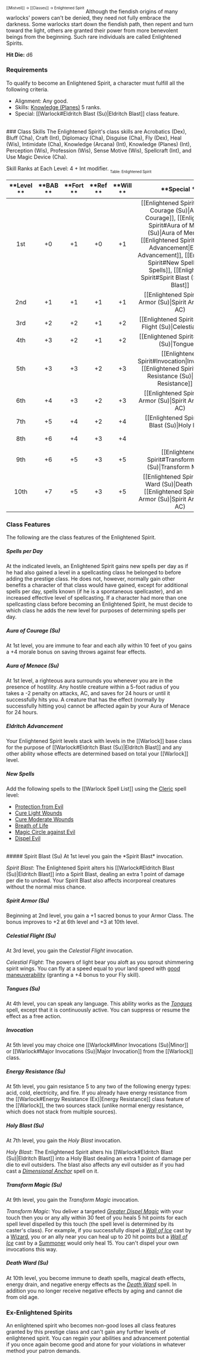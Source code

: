 <sup><sup>[[Mistveil]] → [[Classes]] → Enlightened Spirit</sup></sup>
Although the fiendish origins of many warlocks' powers can't be denied, they need not fully embrace the darkness. Some warlocks start down the fiendish path, then repent and turn toward the light, others are granted their power from more benevolent beings from the beginning. Such rare individuals are called Enlightened Spirits.

**Hit Die:** d6  

### Requirements
To qualify to become an Enlightened Spirit, a character must fulfill all the following criteria.

- Alignment: Any good.
- Skills: [Knowledge (Planes)](https://www.d20pfsrd.com/skills/knowledge/) 5 ranks.
- Special: [[Warlock#Eldritch Blast (Su)\|Eldritch Blast]] class feature. 
<br>
### Class Skills
The Enlightened Spirit's class skills are Acrobatics (Dex), Bluff (Cha), Craft (Int), Diplomacy (Cha), Disguise (Cha), Fly (Dex), Heal (Wis), Intimidate (Cha), Knowledge (Arcana) (Int), Knowledge (Planes) (Int), Perception (Wis), Profession (Wis), Sense Motive (Wis), Spellcraft (Int), and Use Magic Device (Cha). 

Skill Ranks at Each Level: 4 + Int modifier.
<sub><sub>Table: Enlightened Spirit</sub></sub>

| **Level ** | **BAB ** | **Fort ** | **Ref ** | **Will ** |                                   **Special **                                   |      **Spellcasting **      |
|:----------:|:--------:|:---------:|:--------:|:---------:|:--------------------------------------------------------------------------------:|:---------------------------:|
|    1st     |    +0    |    +1     |    +0    |    +1     | [[Enlightened Spirit#Aura of Courage (Su)\|Aura of Courage]], [[Enlightened Spirit#Aura of Menace (Su)\|Aura of Menace]], [[Enlightened Spirit#Eldritch Advancement\|Eldritch Advancement]], [[Enlightened Spirit#New Spells\|New Spells]], [[Enlightened Spirit#Spirit Blast (Su)\|Spirit Blast]]  | +1 level of existing class  |
|    2nd     |    +1    |    +1     |    +1    |    +1     |                               [[Enlightened Spirit#Spirit Armor (Su)\|Spirit Armor]] (+1 AC)                               | +1 level of existing class  |
|    3rd     |    +2    |    +2     |    +1    |    +2     |                                 [[Enlightened Spirit#Celestial Flight (Su)\|Celestial Flight]]                                 | +1 level of existing class  |
|    4th     |    +3    |    +2     |    +1    |    +2     |                                     [[Enlightened Spirit#Tongues (Su)\|Tongues]]                                      | +1 level of existing class  |
|    5th     |    +3    |    +3     |    +2    |    +3     |                        [[Enlightened Spirit#Invocation\|Invocation]], [[Enlightened Spirit#Energy Resistance (Su)\|Energy Resistance]] (5)                         | +1 level of existing class  |
|    6th     |    +4    |    +3     |    +2    |    +3     |                               [[Enlightened Spirit#Spirit Armor (Su)\|Spirit Armor]] (+2 AC)                               | +1 level of existing class  |
|    7th     |    +5    |    +4     |    +2    |    +4     |                                    [[Enlightened Spirit#Holy Blast (Su)\|Holy Blast]]                                    | +1 level of existing class  |
|    8th     |    +6    |    +4     |    +3    |    +4     |                                                                                 | +1 level of existing class  |
|    9th     |    +6    |    +5     |    +3    |    +5     |                                 [[Enlightened Spirit#Transform Magic (Su)\|Transform Magic]]                                  | +1 level of existing class  |
|    10th    |    +7    |    +5     |    +3    |    +5     |                         [[Enlightened Spirit#Death Ward (Su)\|Death Ward]], [[Enlightened Spirit#Spirit Armor (Su)\|Spirit Armor]] (+3 AC)                         |  +1 level of existing class |

### Class Features
The following are the class features of the Enlightened Spirit.
<br>
##### Spells per Day
At the indicated levels, an Enlightened Spirit gains new spells per day as if he had also gained a level in a spellcasting class he belonged to before adding the prestige class. He does not, however, normally gain other benefits a character of that class would have gained, except for additional spells per day, spells known (if he is a spontaneous spellcaster), and an increased effective level of spellcasting. If a character had more than one spellcasting class before becoming an Enlightened Spirit, he must decide to which class he adds the new level for purposes of determining spells per day. 
<br>
##### Aura of Courage (Su)
At 1st level, you are immune to fear and each ally within 10 feet of you gains a +4 morale bonus on saving throws against fear effects. 
<br>
##### Aura of Menace (Su)
At 1st level, a righteous aura surrounds you whenever you are in the presence of hostility. Any hostile creature within a 5-foot radius of you takes a -2 penalty on attacks, AC, and saves for 24 hours or until it successfully hits you. A creature that has the effect (normally by successfully hitting you) cannot be affected again by your Aura of Menace for 24 hours.
<br>
##### Eldritch Advancement
Your Enlightened Spirit levels stack with levels in the [[Warlock]] base class for the purpose of [[Warlock#Eldritch Blast (Su)\|Eldritch Blast]] and any other ability whose effects are determined based on total your [[Warlock]] level.
<br>
##### New Spells
Add the following spells to the [[Warlock Spell List]] using the [Cleric](https://www.d20pfsrd.com/classes/core-classes/cleric) spell level:
- [Protection from Evil](https://www.d20pfsrd.com/magic/all-spells/p/protection-from-evil/)
- [Cure Light Wounds](https://www.d20pfsrd.com/magic/all-spells/c/cure-light-wounds)
- [Cure Moderate Wounds](https://www.d20pfsrd.com/magic/all-spells/c/cure-moderate-wounds)
- [Breath of Life](https://www.d20pfsrd.com/magic/all-spells/b/breath-of-life)
- [Magic Circle against Evil](https://www.d20pfsrd.com/magic/all-spells/m/magic-circle-against-evil/)
- [Dispel Evil](https://www.d20pfsrd.com/magic/all-spells/d/dispel-evil)
<br>
##### Spirit Blast (Su)
At 1st level you gain the *Spirit Blast* invocation. 

*Spirit Blast*: The Enlightened Spirit alters his [[Warlock#Eldritch Blast (Su)\|Eldritch Blast]] into a Spirit Blast, dealing an extra 1 point of damage per die to undead. Your Spirit Blast also affects incorporeal creatures without the normal miss chance. 
<br>
##### Spirit Armor (Su)
Beginning at 2nd level, you gain a +1 sacred bonus to your Armor Class. The bonus improves to +2 at 6th level and +3 at 10th level. 
<br>
##### Celestial Flight (Su)
At 3rd level, you gain the *Celestial Flight* invocation. 

*Celestial Flight*: The powers of light bear you aloft as you sprout shimmering spirit wings. You can fly at a speed equal to your land speed with [good maneuverability](https://www.d20pfsrd.com/skills/fly/) (granting a +4 bonus to your Fly skill).
<br>
##### Tongues (Su)
At 4th level, you can speak any language. This ability works as the *[Tongues](http://www.d20pfsrd.com/magic/all-spells/t/tongues/)* spell, except that it is continuously active. You can suppress or resume the effect as a free action.
<br>
##### Invocation
At 5th level you may choice one [[Warlock#Minor Invocations (Su)\|Minor]] or [[Warlock#Major Invocations (Su)\|Major Invocation]] from the [[Warlock]] class. 
<br>
##### Energy Resistance (Su)
At 5th level, you gain resistance 5 to any two of the following energy types: acid, cold, electricity, and fire. If you already have energy resistance from the [[Warlock#Energy Resistance (Ex)\|Energy Resistance]] class feature of the [[Warlock]], the two sources stack (unlike normal energy resistance, which does not stack from multiple sources).
<br>
##### Holy Blast (Su)
At 7th level, you gain the *Holy Blast* invocation.

*Holy Blast*: The Enlightened Spirit alters his [[Warlock#Eldritch Blast (Su)\|Eldritch Blast]] into a Holy Blast dealing an extra 1 point of damage per die to evil outsiders. The blast also affects any evil outsider as if you had cast a [*Dimensional Anchor*](https://www.d20pfsrd.com/magic/all-spells/d/dimensional-anchor/) spell on it.
<br>
##### Transform Magic (Su)
At 9th level, you gain the *Transform Magic* invocation.

*Transform Magic*: You deliver a targeted [*Greater Dispel Magic*](https://www.d20pfsrd.com/magic/all-spells/d/dispel-magic/) with your touch then you or any ally within 30 feet of you heals 5 hit points for each spell level dispelled by this touch (the spell level is determined by its caster's class). For example, if you successfully dispel a [*Wall of Ice*](https://www.d20pfsrd.com/magic/all-spells/w/wall-of-ice/) cast by a [Wizard](https://www.d20pfsrd.com/classes/core-classes/wizard), you or an ally near you can heal up to 20 hit points but a [*Wall of Ice*](https://www.d20pfsrd.com/magic/all-spells/w/wall-of-ice/) cast by a [Summoner](https://www.d20pfsrd.com/classes/base-classes/summoner) would only heal 15. You can't dispel your own invocations this way.
<br>
##### Death Ward (Su)
At 10th level, you become immune to death spells, magical death effects, energy drain, and negative energy effects as the [*Death Ward*](https://www.d20pfsrd.com/magic/all-spells/d/death-ward/) spell. In addition you no longer receive negative effects by aging and cannot die from old age.
<br>
### Ex-Enlightened Spirits
An enlightened spirit who becomes non-good loses all class features granted by this prestige class and can't gain any further levels of enlightened spirit. You can regain your abilities and advancement potential if you once again become good and atone for your violations in whatever method your patron demands. 